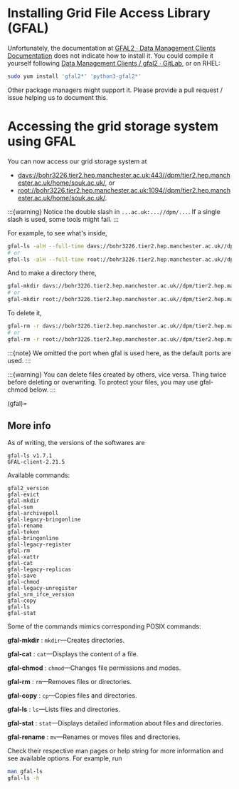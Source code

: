 # Installing Grid File Access Library (GFAL)

Unfortunately, the documentation at [GFAL2 · Data Management Clients Documentation](https://dmc-docs.web.cern.ch/dmc-docs/gfal2/gfal2.html) does not indicate how to install it. You could compile it yourself following [Data Management Clients / gfal2 · GitLab](https://gitlab.cern.ch/dmc/gfal2), or on RHEL:

```sh
sudo yum install 'gfal2*' 'python3-gfal2*'
```

Other package managers might support it. Please provide a pull request / issue helping us to document this.

# Accessing the grid storage system using GFAL

You can now access our grid storage system at

- <davs://bohr3226.tier2.hep.manchester.ac.uk:443//dpm/tier2.hep.manchester.ac.uk/home/souk.ac.uk/>, or
- <root://bohr3226.tier2.hep.manchester.ac.uk:1094//dpm/tier2.hep.manchester.ac.uk/home/souk.ac.uk/>.

:::{warning}
Notice the double slash in `...ac.uk:...//dpm/...`. If a single slash is used, some tools might fail.
:::

For example, to see what's inside,

```bash
gfal-ls -alH --full-time davs://bohr3226.tier2.hep.manchester.ac.uk//dpm/tier2.hep.manchester.ac.uk/home/souk.ac.uk/
# or
gfal-ls -alH --full-time root://bohr3226.tier2.hep.manchester.ac.uk//dpm/tier2.hep.manchester.ac.uk/home/souk.ac.uk/
```

And to make a directory there,

```bash
gfal-mkdir davs://bohr3226.tier2.hep.manchester.ac.uk//dpm/tier2.hep.manchester.ac.uk/home/souk.ac.uk/testing
# or
gfal-mkdir root://bohr3226.tier2.hep.manchester.ac.uk//dpm/tier2.hep.manchester.ac.uk/home/souk.ac.uk/testing
```

To delete it,

```bash
gfal-rm -r davs://bohr3226.tier2.hep.manchester.ac.uk//dpm/tier2.hep.manchester.ac.uk/home/souk.ac.uk/testing
# or
gfal-rm -r root://bohr3226.tier2.hep.manchester.ac.uk//dpm/tier2.hep.manchester.ac.uk/home/souk.ac.uk/testing
```

:::{note}
We omitted the port when gfal is used here, as the default ports are used.
:::

:::{warning}
You can delete files created by others, vice versa. Thing twice before deleting or overwriting. To protect your files, you may use gfal-chmod below.
:::

(gfal)=
## More info

As of writing, the versions of the softwares are

```
gfal-ls v1.7.1
GFAL-client-2.21.5
```

Available commands:

```
gfal2_version
gfal-evict
gfal-mkdir
gfal-sum
gfal-archivepoll
gfal-legacy-bringonline
gfal-rename
gfal-token
gfal-bringonline
gfal-legacy-register
gfal-rm
gfal-xattr
gfal-cat
gfal-legacy-replicas
gfal-save
gfal-chmod
gfal-legacy-unregister
gfal_srm_ifce_version
gfal-copy
gfal-ls
gfal-stat
```

Some of the commands mimics corresponding POSIX commands:

**gfal-mkdir**
: `mkdir`—Creates directories.

**gfal-cat**
: `cat`—Displays the content of a file.

**gfal-chmod**
: `chmod`—Changes file permissions and modes.

**gfal-rm**
: `rm`—Removes files or directories.

**gfal-copy**
: `cp`—Copies files and directories.

**gfal-ls**
: `ls`—Lists files and directories.

**gfal-stat**
: `stat`—Displays detailed information about files and directories.

**gfal-rename**
: `mv`—Renames or moves files and directories.

Check their respective man pages or help string for more information and see available options. For example, run

```bash
man gfal-ls
gfal-ls -h
```
